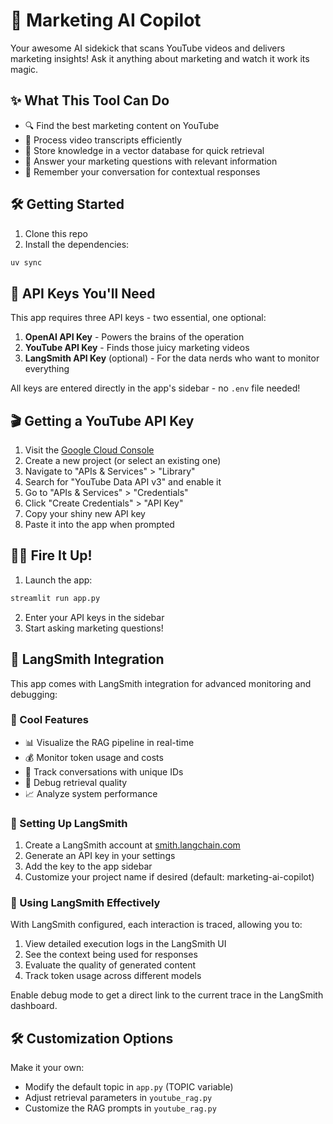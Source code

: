 # 🚀 Marketing AI Copilot

Your awesome AI sidekick that scans YouTube videos and delivers marketing insights! Ask it anything about marketing and watch it work its magic.

## ✨ What This Tool Can Do

- 🔍 Find the best marketing content on YouTube
- 🧠 Process video transcripts efficiently
- 💾 Store knowledge in a vector database for quick retrieval
- 💬 Answer your marketing questions with relevant information
- 🧵 Remember your conversation for contextual responses

## 🛠️ Getting Started

1. Clone this repo
2. Install the dependencies:
```bash
uv sync
```

## 🔑 API Keys You'll Need

This app requires three API keys - two essential, one optional:

1. **OpenAI API Key** - Powers the brains of the operation
2. **YouTube API Key** - Finds those juicy marketing videos
3. **LangSmith API Key** (optional) - For the data nerds who want to monitor everything

All keys are entered directly in the app's sidebar - no `.env` file needed!

## 🎬 Getting a YouTube API Key

1. Visit the [Google Cloud Console](https://console.cloud.google.com/)
2. Create a new project (or select an existing one)
3. Navigate to "APIs & Services" > "Library"
4. Search for "YouTube Data API v3" and enable it
5. Go to "APIs & Services" > "Credentials"
6. Click "Create Credentials" > "API Key"
7. Copy your shiny new API key
8. Paste it into the app when prompted

## 🏃‍♀️ Fire It Up!

1. Launch the app:
```bash
streamlit run app.py
```
2. Enter your API keys in the sidebar
3. Start asking marketing questions!

## 🔬 LangSmith Integration

This app comes with LangSmith integration for advanced monitoring and debugging:

### 🎁 Cool Features
- 📊 Visualize the RAG pipeline in real-time
- 💰 Monitor token usage and costs
- 🔢 Track conversations with unique IDs
- 🐞 Debug retrieval quality
- 📈 Analyze system performance

### 🔧 Setting Up LangSmith

1. Create a LangSmith account at [smith.langchain.com](https://smith.langchain.com/)
2. Generate an API key in your settings
3. Add the key to the app sidebar
4. Customize your project name if desired (default: marketing-ai-copilot)

### 🧪 Using LangSmith Effectively

With LangSmith configured, each interaction is traced, allowing you to:

1. View detailed execution logs in the LangSmith UI
2. See the context being used for responses
3. Evaluate the quality of generated content
4. Track token usage across different models

Enable debug mode to get a direct link to the current trace in the LangSmith dashboard.

## 🛠️ Customization Options

Make it your own:

- Modify the default topic in `app.py` (TOPIC variable)
- Adjust retrieval parameters in `youtube_rag.py`
- Customize the RAG prompts in `youtube_rag.py`
